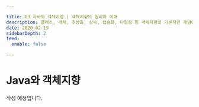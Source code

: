 ```yaml
---

title: 03 자바와 객체지향 | 객체지향의 원리와 이해
description: 클래스, 객체, 추상화, 상속, 캡슐화, 다형성 등 객체지향의 기본적인 개념에 대해 이해하여봅시다. 
date: 2020-02-19
sidebarDepth: 2
feed:
  enable: false

---
```


# Java와 객체지향

작성 예정입니다.